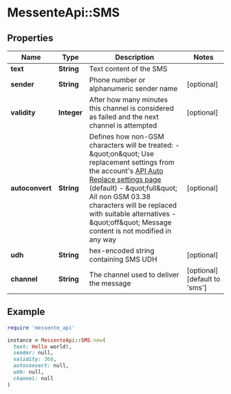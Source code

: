 # MessenteApi::SMS

## Properties

| Name | Type | Description | Notes |
| ---- | ---- | ----------- | ----- |
| **text** | **String** | Text content of the SMS |  |
| **sender** | **String** | Phone number or alphanumeric sender name | [optional] |
| **validity** | **Integer** | After how many minutes this channel is considered as failed and the next channel is attempted | [optional] |
| **autoconvert** | **String** | Defines how non-GSM characters will be treated:    - \&quot;on\&quot; Use replacement settings from the account&#39;s [API Auto Replace settings page](https://dashboard.messente.com/api-settings/auto-replace) (default)   - \&quot;full\&quot; All non GSM 03.38 characters will be replaced with suitable alternatives   - \&quot;off\&quot; Message content is not modified in any way | [optional] |
| **udh** | **String** | hex-encoded string containing SMS UDH | [optional] |
| **channel** | **String** | The channel used to deliver the message | [optional][default to &#39;sms&#39;] |

## Example

```ruby
require 'messente_api'

instance = MessenteApi::SMS.new(
  text: Hello world!,
  sender: null,
  validity: 360,
  autoconvert: null,
  udh: null,
  channel: null
)
```

